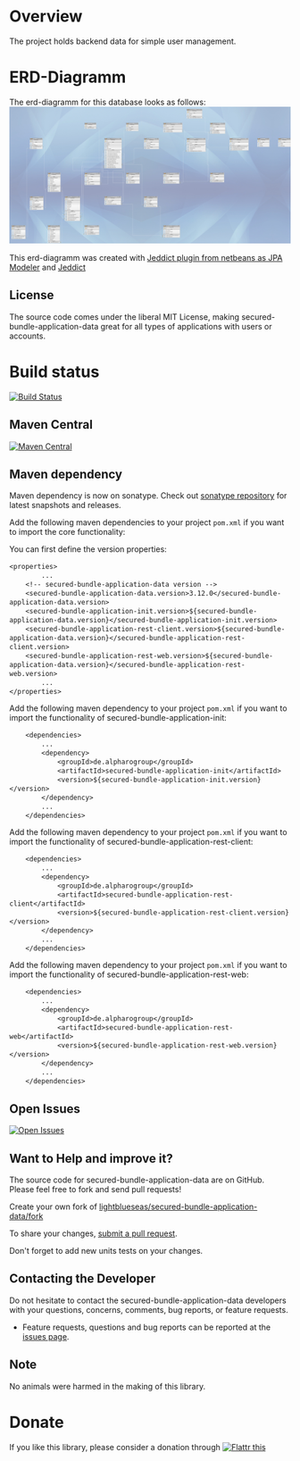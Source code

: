 # Overview

The project holds backend data for simple user management.

# ERD-Diagramm

The erd-diagramm for this database looks as follows: ![erd-diagramm](https://raw.githubusercontent.com/lightblueseas/secured-bundle-application-data/develop/secured-bundle-application-init/src/main/resources/erd/erd-diagramm-secured-bundle-application.jpa.png)

This erd-diagramm was created with [Jeddict plugin from netbeans as JPA Modeler](http://plugins.netbeans.org/plugin/53057/jpa-modeler)  and [Jeddict](https://jeddict.github.io/)


## License

The source code comes under the liberal MIT License, making secured-bundle-application-data great for all types of applications with users or accounts.

# Build status
[![Build Status](https://travis-ci.org/lightblueseas/secured-bundle-application-data.svg?branch=master)](https://travis-ci.org/lightblueseas/secured-bundle-application-data)

## Maven Central

[![Maven Central](https://maven-badges.herokuapp.com/maven-central/de.alpharogroup/secured-bundle-application-data/badge.svg)](https://maven-badges.herokuapp.com/maven-central/de.alpharogroup/secured-bundle-application-data)

## Maven dependency

Maven dependency is now on sonatype.
Check out [sonatype repository](https://oss.sonatype.org/index.html#nexus-search;gav~de.alpharogroup~secured-bundle-application-data~~~) for latest snapshots and releases.

Add the following maven dependencies to your project `pom.xml` if you want to import the core functionality:

You can first define the version properties:

	<properties>
			...
		<!-- secured-bundle-application-data version -->
		<secured-bundle-application-data.version>3.12.0</secured-bundle-application-data.version>
		<secured-bundle-application-init.version>${secured-bundle-application-data.version}</secured-bundle-application-init.version>
		<secured-bundle-application-rest-client.version>${secured-bundle-application-data.version}</secured-bundle-application-rest-client.version>
		<secured-bundle-application-rest-web.version>${secured-bundle-application-data.version}</secured-bundle-application-rest-web.version>
			...
	</properties>

Add the following maven dependency to your project `pom.xml` if you want to import the functionality of secured-bundle-application-init:

		<dependencies>
			...
			<dependency>
				<groupId>de.alpharogroup</groupId>
				<artifactId>secured-bundle-application-init</artifactId>
				<version>${secured-bundle-application-init.version}</version>
			</dependency>
			...
		</dependencies>

Add the following maven dependency to your project `pom.xml` if you want to import the functionality of secured-bundle-application-rest-client:

		<dependencies>
			...
			<dependency>
				<groupId>de.alpharogroup</groupId>
				<artifactId>secured-bundle-application-rest-client</artifactId>
				<version>${secured-bundle-application-rest-client.version}</version>
			</dependency>
			...
		</dependencies>

Add the following maven dependency to your project `pom.xml` if you want to import the functionality of secured-bundle-application-rest-web:

		<dependencies>
			...
			<dependency>
				<groupId>de.alpharogroup</groupId>
				<artifactId>secured-bundle-application-rest-web</artifactId>
				<version>${secured-bundle-application-rest-web.version}</version>
			</dependency>
			...
		</dependencies>
		 
## Open Issues
[![Open Issues](https://img.shields.io/github/issues/lightblueseas/secured-bundle-application-data.svg?style=flat)](https://github.com/lightblueseas/secured-bundle-application-data/issues) 

## Want to Help and improve it? ###

The source code for secured-bundle-application-data are on GitHub. Please feel free to fork and send pull requests!

Create your own fork of [lightblueseas/secured-bundle-application-data/fork](https://github.com/lightblueseas/secured-bundle-application-data/fork)

To share your changes, [submit a pull request](https://github.com/lightblueseas/secured-bundle-application-data/pull/new/master).

Don't forget to add new units tests on your changes.

## Contacting the Developer

Do not hesitate to contact the secured-bundle-application-data developers with your questions, concerns, comments, bug reports, or feature requests.
- Feature requests, questions and bug reports can be reported at the [issues page](https://github.com/lightblueseas/secured-bundle-application-data/issues).

## Note

No animals were harmed in the making of this library.

# Donate

If you like this library, please consider a donation through 
<a href="https://flattr.com/submit/auto?fid=r7vp62&url=https%3A%2F%2Fgithub.com%2Flightblueseas%2Fsecured-bundle-application-data" target="_blank">
<img src="http://button.flattr.com/flattr-badge-large.png" alt="Flattr this" title="Flattr this" border="0">
</a>
